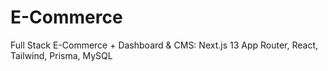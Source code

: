 # E-Commerce
Full Stack E-Commerce + Dashboard &amp; CMS: Next.js 13 App Router, React, Tailwind, Prisma, MySQL
